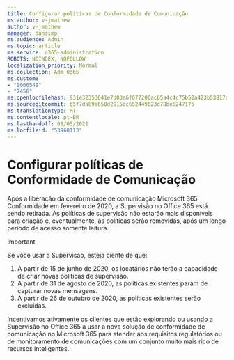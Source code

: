 ```yaml
---
title: Configurar políticas de Conformidade de Comunicação
ms.author: v-jmathew
author: v-jmathew
manager: dansimp
ms.audience: Admin
ms.topic: article
ms.service: o365-administration
ROBOTS: NOINDEX, NOFOLLOW
localization_priority: Normal
ms.collection: Adm_O365
ms.custom:
- "9000549"
- "7456"
ms.openlocfilehash: 931e32353641e7d03a6f077206ac65a4c4c75b52a423b53817aa67db863bb20c
ms.sourcegitcommit: b5f7da89a650d2915dc652449623c78be6247175
ms.translationtype: MT
ms.contentlocale: pt-BR
ms.lasthandoff: 08/05/2021
ms.locfileid: "53968113"
---
```

# <a name="configure-communication-compliance-policies"></a>Configurar políticas de Conformidade de Comunicação

Após a liberação da conformidade de comunicação Microsoft 365 Conformidade em fevereiro de 2020, a Supervisão no Office 365 está sendo retirada. As políticas de supervisão não estarão mais disponíveis para criação e, eventualmente, as políticas serão removidas, após um longo período de acesso somente leitura.

> [!IMPORTANT]
> Se você usar a Supervisão, esteja ciente de que:
>
> 1. A partir de 15 de junho de 2020, os locatários não terão a capacidade de criar novas políticas de supervisão.
> 2. A partir de 31 de agosto de 2020, as políticas existentes param de capturar novas mensagens.
> 3. A partir de 26 de outubro de 2020, as políticas existentes serão excluídas.

Incentivamos [ativamente](https://go.microsoft.com/fwlink/?linkid=2128593) os clientes que estão explorando ou usando a Supervisão no Office 365 a usar a nova solução de conformidade de comunicação no Microsoft 365 para atender aos requisitos regulatórios ou de monitoramento de comunicações com um conjunto muito mais rico de recursos inteligentes.
